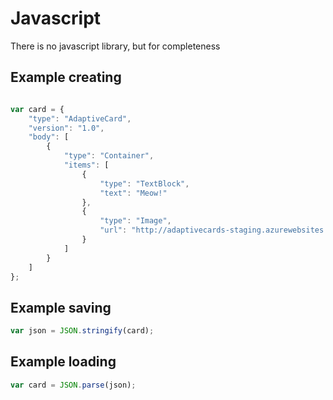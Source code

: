 # Javascript
There is no javascript library, but for completeness 

## Example creating 
```javascript

var card = {
    "type": "AdaptiveCard",
    "version": "1.0",
    "body": [
        {
            "type": "Container",
            "items": [
                {
                    "type": "TextBlock",
                    "text": "Meow!"
                },
                {
                    "type": "Image",
                    "url": "http://adaptivecards-staging.azurewebsites.net/api/cat"
                }
            ]
        }
    ]
};
```
## Example saving 
```javascript
var json = JSON.stringify(card);
```

## Example loading 
```javascript
var card = JSON.parse(json);
```

